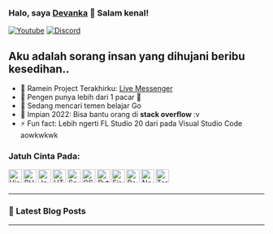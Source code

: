 ### Halo, saya [Devanka][youtube] 👋 Salam kenal! 

[![Youtube](https://img.shields.io/youtube/channel/views/UC6DRs2WBcTosEKqLUbgu5xA?color=%23ff0000&label=My%20Youtube&logo=youtube&logoColor=%23ffffff&style=for-the-badge)](https://www.youtube.com/c/RG761)
[![Discord](https://img.shields.io/discord/911021490269466654?color=purple&label=my%20discord&logo=discord&logoColor=white&style=for-the-badge)](https://twitter.com/intent/follow?original_referer=https%3A%2F%2Fgithub.com%2FcodeSTACKr&screen_name=codeSTACKr)

## Aku adalah sorang insan yang dihujani beribu kesedihan..

- 🔭 Ramein Project Terakhirku: [Live Messenger][app]
- 🌱 Pengen punya lebih dari 1 pacar 🤣
- 👯 Sedang mencari temen belajar Go
- 🥅 Impian 2022: Bisa bantu orang di <b>stack overflow</b> :v
- ⚡ Fun fact: Lebih ngerti FL Studio 20 dari pada Visual Studio Code aowkwkwk

### Jatuh Cinta Pada:

<img align="left" alt="Visual Studio Code" width="26px" src="https://cdn.iconscout.com/icon/free/png-256/visual-studio-code-3251603-2724650.png"/>
<img align="left" alt="PHP" width="26px" src="https://cdn.iconscout.com/icon/free/png-256/php-99-1175127.png"/>
<img align="left" alt="JavaScript" width="26px" src="https://cdn.iconscout.com/icon/free/png-256/javascript-2752148-2284965.png" />
<img align="left" alt="HTML5" width="26px" src="https://cdn.iconscout.com/icon/free/png-256/html5-40-1175193.png" />
<img align="left" alt="Sass" width="26px" src="https://cdn.iconscout.com/icon/free/png-256/sass-226054.png" />
<img align="left" alt="CSS3" width="26px" src="https://cdn.iconscout.com/icon/free/png-256/css3-11-1175239.png" />
<img align="left" alt="Python" width="26px" src="https://cdn.iconscout.com/icon/free/png-256/python-2-226051.png" />
<img align="left" alt="Firebase" width="26px" src="https://cdn.iconscout.com/icon/free/png-256/firebase-1-282796.png" />
<img align="left" alt="React" width="26px" src="https://cdn.iconscout.com/icon/free/png-256/react-3-1175109.png" />
<img align="left" alt="Node.js" width="26px" src="https://cdn.iconscout.com/icon/free/png-256/node-dot-js-3628953-3030178.png" />
<img align="left" alt="Terminal" width="26px" src="https://cdn.iconscout.com/icon/free/png-256/terminal-19-458204.png" />

<br />
<br />

---
### 📕 Latest Blog Posts

<!-- BLOG-POST-LIST:START -->
<!-- BLOG-POST-LIST:END -->

---
<!-- ### 📺 Latest YouTube Videos -->

<!-- YOUTUBE:START -->
<!-- YOUTUBE:END -->

<!-- ➡️ [more videos...](https://youtube.com/c/RG761) -->

<!-- --- -->


[app]: https://dvnkz-messenger.netlify.app/
[youtube]: https://www.youtube.com/c/RG761